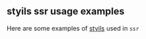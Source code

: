 ## styils ssr usage examples

Here are some examples of [styils](https://github.com/styils/styils) used in `ssr`
